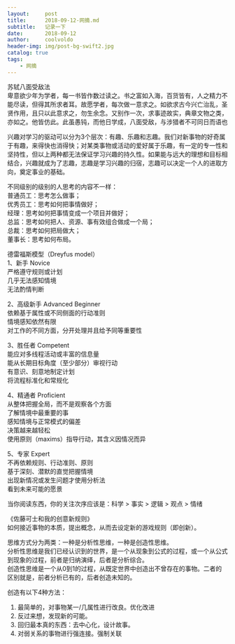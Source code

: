 ```yaml
---
layout:     post
title:      2018-09-12-网摘.md
subtitle:   记录一下
date:       2018-09-12
author:     coolvoldo
header-img: img/post-bg-swift2.jpg
catalog: true
tags:
    - 网摘 
---
```


苏轼八面受敌法  
卑意欲少年为学者，每一书皆作数过读之。书之富如入海，百货皆有，人之精力不能尽读，但得其所求者耳。故愿学者，每次做一意求之。如欲求古今兴亡治乱，圣贤作用，且只以此意求之，勿生余念。又别作一次，求事迹故实，典章文物之类，亦如之。他皆仿此。此虽愚钝，而他日学成，八面受敌，与涉猎者不可同日而语也

兴趣对学习的驱动可以分为3个层次：有趣、乐趣和志趣。我们对新事物的好奇属于有趣，来得快也消得快；对某类事物或活动的爱好属于乐趣，有一定的专一性和坚持性，但以上两种都无法保证学习兴趣的持久性。如果能与远大的理想和目标相结合，兴趣就成为了志趣，志趣是学习兴趣的归宿，志趣可以决定一个人的进取方向，奠定事业的基础。

不同级别的级别的人思考的内容不一样：  
普通员工：思考怎么做事；  
优秀员工：思考如何把事情做好；  
经理：思考如何把事情变成一个项目并做好；  
总监：思考如何把人、资源、事有效组合做成一个局；  
总裁：思考如何把局做大；  
董事长：思考如何布局。  


德雷福斯模型（Dreyfus model）  
1、新手 Novice  
严格遵守规则或计划  
几乎无法感知情境  
无法酌情判断  

2、高级新手 Advanced Beginner  
依赖基于属性或不同侧面的行动准则  
情境感知依然有限  
对工作的不同方面，分开处理并且给予同等重要性  

3、胜任者 Competent  
能应对多线程活动或丰富的信息量  
能从长期目标角度（至少部分）审视行动  
有意识、刻意地制定计划  
将流程标准化和常规化  

4、精通者 Proficient  
从整体把握全局，而不是观察各个方面  
了解情境中最重要的事  
感知情境与正常模式的偏差  
决策越来越轻松  
使用原则（maxims）指导行动，其含义因情况而异  

5、专家 Expert  
不再依赖规则、行动准则、原则  
基于深刻、潜默的直觉把握情境  
出现新情况或发生问题才使用分析法  
看到未来可能的愿景  


当你阅读东西，你的关注次序应该是：科学 > 事实 > 逻辑 > 观点 > 情绪 

《佐藤可士和我的创意新规则》  
如何接近事物的本质，提出概念，从而去设定新的游戏规则（即创新）。


思维方式分为两类：一种是分析性思维，一种是创造性思维。  
分析性思维是我们已经认识到的世界，是一个从现象到公式的过程，或一个从公式到现象的过程，前者是归纳演绎，后者是分析综合。  
创造性思维是一个从0到1的过程，从既定世界中创造出不曾存在的事物。二者的区别就是，前者分析已有的，后者创造未知的。  

创造有以下4种方法：
1. 最简单的，对事物某一/几属性进行改良。优化改进  
2. 反过来想，发现新的可能。  
3. 回归最本真的东西：去中心化，设计故事。  
4. 对弱关系的事物进行强连接。强制关联  
